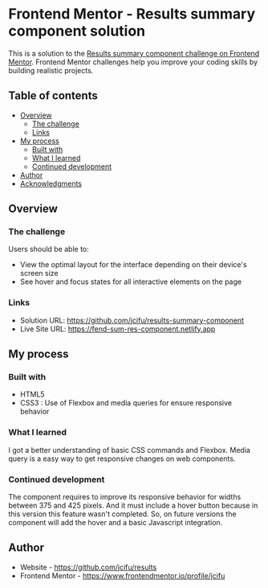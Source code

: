 # Frontend Mentor - Results summary component solution

This is a solution to the [Results summary component challenge on Frontend Mentor](https://www.frontendmentor.io/challenges/results-summary-component-CE_K6s0maV). Frontend Mentor challenges help you improve your coding skills by building realistic projects. 

## Table of contents

- [Overview](#overview)
  - [The challenge](#the-challenge)
  - [Links](#links)
- [My process](#my-process)
  - [Built with](#built-with)
  - [What I learned](#what-i-learned)
  - [Continued development](#continued-development)
- [Author](#author)
- [Acknowledgments](#acknowledgments)


## Overview

### The challenge

Users should be able to:

- View the optimal layout for the interface depending on their device's screen size
- See hover and focus states for all interactive elements on the page

### Links

- Solution URL: https://github.com/jcifu/results-summary-component
- Live Site URL: https://fend-sum-res-component.netlify.app

## My process

### Built with

- HTML5
- CSS3 : Use of Flexbox and media queries for ensure responsive behavior

### What I learned

I got a better understanding of basic CSS commands and Flexbox. Media query is a easy way to get responsive changes on web components.  

### Continued development

The component requires to improve its responsive behavior for widths between 375 and 425 pixels. And it must include a hover button because in this version this feature wasn't completed. So, on future versions the component will add the hover and a basic Javascript integration.

## Author

- Website - https://github.com/jcifu/results
- Frontend Mentor - https://www.frontendmentor.io/profile/jcifu
